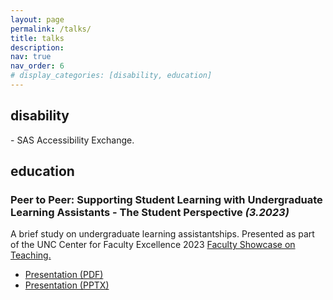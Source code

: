 ```yaml
---
layout: page
permalink: /talks/
title: talks
description: 
nav: true
nav_order: 6
# display_categories: [disability, education]
---
```


<h2 class="category">disability</h2>
- SAS Accessibility Exchange.

<h2 class="category">education</h2>

<h3>Peer to Peer: Supporting Student Learning with Undergraduate Learning Assistants - The Student Perspective <i>(3.2023)</i></h3>
<p>A brief study on undergraduate learning assistantships. Presented as part of the UNC Center for Faculty Excellence 2023 <a href="https://cfe.unc.edu/teaching-and-learning/learn-from-others/faculty-showcase/">Faculty Showcase on Teaching.</a></p>
<ul class="actions">
    <li><a href="{% link assets/pdf/Mendoza_Peer-to-Peer-Learning-The-ULA-Perspective.pdf %}" class="button">Presentation (PDF)</a></li>
    <li><a href="https://cfe.unc.edu/wp-content/uploads/sites/326/2023/04/Mendoza_Peer-to-Peer-Learning-The-ULA-Perspective.pptx" class="button">Presentation (PPTX)</a></li>
</ul>